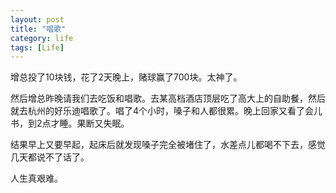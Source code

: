 ```yaml
---
layout: post
title: "唱歌"
category: life
tags: [Life]
---
```


增总投了10块钱，花了2天晚上，赌球赢了700块。太神了。

然后增总昨晚请我们去吃饭和唱歌。去某高档酒店顶层吃了高大上的自助餐，然后就去杭州的好乐迪唱歌了。唱了4个小时，嗓子和人都很累。晚上回家又看了会儿书，到2点才睡。果断又失眠。

结果早上又要早起，起床后就发现嗓子完全被堵住了，水差点儿都喝不下去，感觉几天都说不了话了。

人生真艰难。

